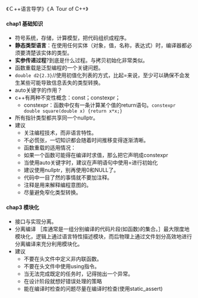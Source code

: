 《Ｃ++语言导学》《Ａ Tour of C++》
#### chap1 基础知识
+ 符号系统，存储，计算模型，把代码组织成程序。
+ **静态类型语言**：在使用任何实体（对象，值，名称，表达式）时，编译器都必须要清楚该实体的类型。
+ **实参传递过程**?到底是什么过程。与拷贝初始化非常类似。
+ 函数重载是泛型编程的一个关键问题。
+ `double d2{2.3}`//使用初值化列表的方式，比起=来说，至少可以确保不会发生某些可能导致信息丢失的类型转换。
+ auto关键字的作用？
+ c++有两种不变性概念：const；constexpr；
	+ constexpr：函数中仅有一条计算某个值的return语句。`constexpr double square(double x) {return x*x;}`
+ 所有指针类型都共享同一个nullptr。 
+ 建议	
	+  关注编程技术，而非语言特性。
	+  不必慌张，一切知识都会随着时间推移变得逐渐清晰。
	+  函数重载的适用情况：
	+  如果一个函数可能得在编译时求值，那么把它声明成constexpr
	+  当使用auto关键字时，建议在声明语句中使用=进行初始化
	+  建议使用nullptr，别再使用0和NULL了。
	+  代码中一目了然的事情就不要加注释。
	+  注释是用来解释编程意图的。
	+  尽量避免窄化类型转换。

#### chap3 模块化
+ 接口与实现分离。
+ 分离编译  ［库通常是一组分别编译的代码片段(如函数)的集合。］最大限度地模块化，逻辑上通过语言特性描述模块，而后物理上通过文件划分高效地进行分离编译来充分利用模块化。
+ 建议
	+ 不要在头文件中定义非内联函数。
	+ 不要在头文件中使用using指令。
	+ 当无法完成既定的任务时，记得抛出一个异常。
	+ 在设计阶段就想好错误处理的策略
	+ 能在编译时检查的问题尽量在编译时检查(使用static_assert) 